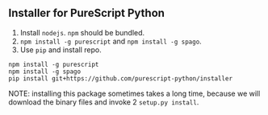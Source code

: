 ## Installer for PureScript Python

1. Install `nodejs`. `npm` should be bundled.
2. `npm install -g purescript` and `npm install -g spago`.
3. Use `pip` and install repo.

```
npm install -g purescript
npm install -g spago
pip install git+https://github.com/purescript-python/installer
```

NOTE: installing this package sometimes takes a long time, because we will download  the binary files and invoke 2 `setup.py install`.
